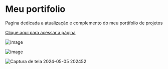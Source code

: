 # Meu portifolio

Pagina dedicada a atualização e complemento do meu portifolio de projetos

[Clique aqui para acessar a página](https://arrozdoce007.github.io/portfolio/)

![image](https://github.com/ArrozDoce007/portfolio/assets/143344186/fcce5a8c-9e30-4b1e-b1f2-2172cc96cafa)


![image](https://github.com/ArrozDoce007/portfolio/assets/143344186/60714988-7827-4823-b7fa-3847a10dcd6b)

![Captura de tela 2024-05-05 202452](https://github.com/ArrozDoce007/portfolio/assets/143344186/18b169c5-e4f3-46c5-8779-590600e450d5)
